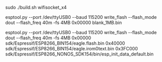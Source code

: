 sudo ./build.sh wifisocket_x4

esptool.py --port /dev/ttyUSB0 --baud 115200 write_flash --flash_mode dout --flash_freq 40m -fs 4MB 0x00000 blank_1MB.bin

esptool.py --port /dev/ttyUSB0 --baud 115200 write_flash --flash_mode dout --flash_freq 40m -fs 4MB 0x00000 sdk/Espressif/ESP8266_BIN154/eagle.flash.bin 0x40000 sdk/Espressif/ESP8266_BIN154/eagle.irom0text.bin 0x3FC000 sdk/Espressif/ESP8266_NONOS_SDK154/bin/esp_init_data_default.bin
